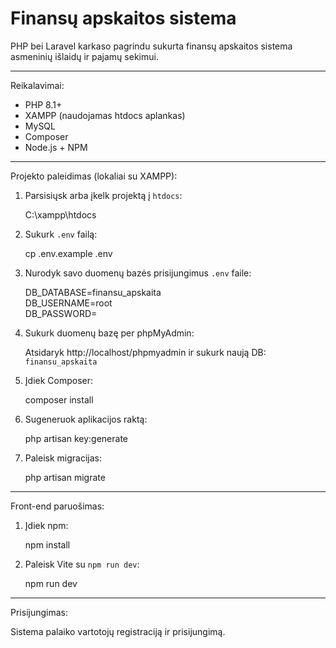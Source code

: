 # Finansų apskaitos sistema

PHP bei Laravel karkaso pagrindu sukurta finansų apskaitos sistema asmeninių išlaidų ir pajamų sekimui.

---

Reikalavimai:

- PHP 8.1+
- XAMPP (naudojamas htdocs aplankas)
- MySQL
- Composer
- Node.js + NPM

---

Projekto paleidimas (lokaliai su XAMPP):

1. Parsisiųsk arba įkelk projektą į `htdocs`:

   C:\xampp\htdocs

2. Sukurk `.env` failą:

   cp .env.example .env

3. Nurodyk savo duomenų bazės prisijungimus `.env` faile:

   DB_DATABASE=finansu_apskaita  
   DB_USERNAME=root  
   DB_PASSWORD=

4. Sukurk duomenų bazę per phpMyAdmin:

   Atsidaryk http://localhost/phpmyadmin ir sukurk naują DB: `finansu_apskaita`

5. Įdiek Composer:

   composer install

6. Sugeneruok aplikacijos raktą:

   php artisan key:generate

7. Paleisk migracijas:

   php artisan migrate

---

Front-end paruošimas:

1. Įdiek npm:

   npm install

2. Paleisk Vite su `npm run dev`:

   npm run dev

---

Prisijungimas:

Sistema palaiko vartotojų registraciją ir prisijungimą.  
